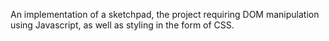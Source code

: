 An implementation of a sketchpad, the project requiring DOM manipulation using Javascript, as well as styling in the form of CSS.